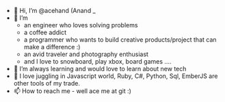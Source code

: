- 👋 Hi, I’m @acehand (Anand _
- 👀 I’m 
    - an engineer who loves solving problems
    - a coffee addict
    - a programmer who wants to build creative products/project that can make a difference :) 
    - an avid traveler and photography enthusiast
    - and I love to snowboard, play xbox, board games .... 
- 🌱 I’m always learning and would love to learn about new tech
- 💞️ I love juggling in Javascript world, Ruby, C#, Python, Sql, EmberJS are other tools of my trade. 
- 📫 How to reach me - well ace me at git :) 

<!---
acehand/acehand is a ✨ special ✨ repository because its `README.md` (this file) appears on your GitHub profile.
You can click the Preview link to take a look at your changes.
--->
